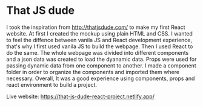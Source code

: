# That JS dude 

I took the inspiration from http://thatjsdude.com/ to make my first React website. At first I created the mockup using plain HTML and CSS. I wanted to feel the diffence between vanila JS and React development experience, that's why I first used vanila JS to build the webpage. Then I used React to do the same. The whole webpage was divided into different components and a json data was created to load the dyanamic data. Props were used for passing dynamic data from one component to another. I made a component folder in order to organize the components and imported them where necessary. Overall, It was a good experience using components, props and react environment to build a project.

Live website: https://that-js-dude-react-project.netlify.app/
